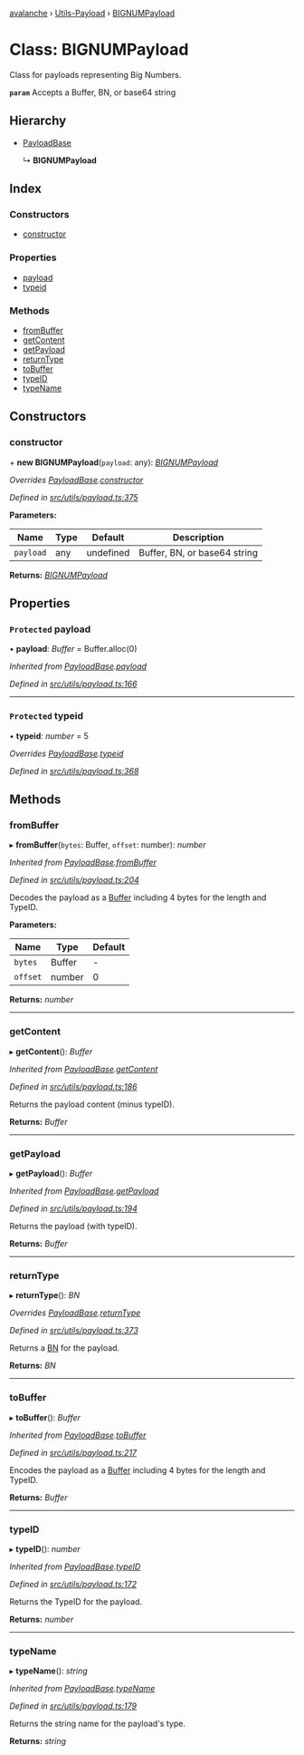 [avalanche](../README.md) › [Utils-Payload](../modules/utils_payload.md) › [BIGNUMPayload](utils_payload.bignumpayload.md)

# Class: BIGNUMPayload

Class for payloads representing Big Numbers.

**`param`** Accepts a Buffer, BN, or base64 string

## Hierarchy

* [PayloadBase](utils_payload.payloadbase.md)

  ↳ **BIGNUMPayload**

## Index

### Constructors

* [constructor](utils_payload.bignumpayload.md#constructor)

### Properties

* [payload](utils_payload.bignumpayload.md#protected-payload)
* [typeid](utils_payload.bignumpayload.md#protected-typeid)

### Methods

* [fromBuffer](utils_payload.bignumpayload.md#frombuffer)
* [getContent](utils_payload.bignumpayload.md#getcontent)
* [getPayload](utils_payload.bignumpayload.md#getpayload)
* [returnType](utils_payload.bignumpayload.md#returntype)
* [toBuffer](utils_payload.bignumpayload.md#tobuffer)
* [typeID](utils_payload.bignumpayload.md#typeid)
* [typeName](utils_payload.bignumpayload.md#typename)

## Constructors

###  constructor

\+ **new BIGNUMPayload**(`payload`: any): *[BIGNUMPayload](utils_payload.bignumpayload.md)*

*Overrides [PayloadBase](utils_payload.payloadbase.md).[constructor](utils_payload.payloadbase.md#constructor)*

*Defined in [src/utils/payload.ts:375](https://github.com/ava-labs/avalanchejs/blob/87820e3/src/utils/payload.ts#L375)*

**Parameters:**

Name | Type | Default | Description |
------ | ------ | ------ | ------ |
`payload` | any | undefined | Buffer, BN, or base64 string  |

**Returns:** *[BIGNUMPayload](utils_payload.bignumpayload.md)*

## Properties

### `Protected` payload

• **payload**: *Buffer* = Buffer.alloc(0)

*Inherited from [PayloadBase](utils_payload.payloadbase.md).[payload](utils_payload.payloadbase.md#protected-payload)*

*Defined in [src/utils/payload.ts:166](https://github.com/ava-labs/avalanchejs/blob/87820e3/src/utils/payload.ts#L166)*

___

### `Protected` typeid

• **typeid**: *number* = 5

*Overrides [PayloadBase](utils_payload.payloadbase.md).[typeid](utils_payload.payloadbase.md#protected-typeid)*

*Defined in [src/utils/payload.ts:368](https://github.com/ava-labs/avalanchejs/blob/87820e3/src/utils/payload.ts#L368)*

## Methods

###  fromBuffer

▸ **fromBuffer**(`bytes`: Buffer, `offset`: number): *number*

*Inherited from [PayloadBase](utils_payload.payloadbase.md).[fromBuffer](utils_payload.payloadbase.md#frombuffer)*

*Defined in [src/utils/payload.ts:204](https://github.com/ava-labs/avalanchejs/blob/87820e3/src/utils/payload.ts#L204)*

Decodes the payload as a [Buffer](https://github.com/feross/buffer) including 4 bytes for the length and TypeID.

**Parameters:**

Name | Type | Default |
------ | ------ | ------ |
`bytes` | Buffer | - |
`offset` | number | 0 |

**Returns:** *number*

___

###  getContent

▸ **getContent**(): *Buffer*

*Inherited from [PayloadBase](utils_payload.payloadbase.md).[getContent](utils_payload.payloadbase.md#getcontent)*

*Defined in [src/utils/payload.ts:186](https://github.com/ava-labs/avalanchejs/blob/87820e3/src/utils/payload.ts#L186)*

Returns the payload content (minus typeID).

**Returns:** *Buffer*

___

###  getPayload

▸ **getPayload**(): *Buffer*

*Inherited from [PayloadBase](utils_payload.payloadbase.md).[getPayload](utils_payload.payloadbase.md#getpayload)*

*Defined in [src/utils/payload.ts:194](https://github.com/ava-labs/avalanchejs/blob/87820e3/src/utils/payload.ts#L194)*

Returns the payload (with typeID).

**Returns:** *Buffer*

___

###  returnType

▸ **returnType**(): *BN*

*Overrides [PayloadBase](utils_payload.payloadbase.md).[returnType](utils_payload.payloadbase.md#abstract-returntype)*

*Defined in [src/utils/payload.ts:373](https://github.com/ava-labs/avalanchejs/blob/87820e3/src/utils/payload.ts#L373)*

Returns a [BN](https://github.com/indutny/bn.js/) for the payload.

**Returns:** *BN*

___

###  toBuffer

▸ **toBuffer**(): *Buffer*

*Inherited from [PayloadBase](utils_payload.payloadbase.md).[toBuffer](utils_payload.payloadbase.md#tobuffer)*

*Defined in [src/utils/payload.ts:217](https://github.com/ava-labs/avalanchejs/blob/87820e3/src/utils/payload.ts#L217)*

Encodes the payload as a [Buffer](https://github.com/feross/buffer) including 4 bytes for the length and TypeID.

**Returns:** *Buffer*

___

###  typeID

▸ **typeID**(): *number*

*Inherited from [PayloadBase](utils_payload.payloadbase.md).[typeID](utils_payload.payloadbase.md#typeid)*

*Defined in [src/utils/payload.ts:172](https://github.com/ava-labs/avalanchejs/blob/87820e3/src/utils/payload.ts#L172)*

Returns the TypeID for the payload.

**Returns:** *number*

___

###  typeName

▸ **typeName**(): *string*

*Inherited from [PayloadBase](utils_payload.payloadbase.md).[typeName](utils_payload.payloadbase.md#typename)*

*Defined in [src/utils/payload.ts:179](https://github.com/ava-labs/avalanchejs/blob/87820e3/src/utils/payload.ts#L179)*

Returns the string name for the payload's type.

**Returns:** *string*
